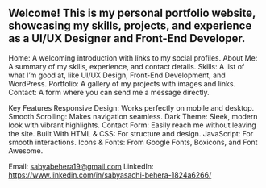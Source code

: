 ## Welcome! This is my personal portfolio website, showcasing my skills, projects, and experience as a UI/UX Designer and Front-End Developer.

Home: A welcoming introduction with links to my social profiles.
About Me: A summary of my skills, experience, and contact details.
Skills: A list of what I’m good at, like UI/UX Design, Front-End Development, and WordPress.
Portfolio: A gallery of my projects with images and links.
Contact: A form where you can send me a message directly.


Key Features
Responsive Design: Works perfectly on mobile and desktop.
Smooth Scrolling: Makes navigation seamless.
Dark Theme: Sleek, modern look with vibrant highlights.
Contact Form: Easily reach me without leaving the site.
Built With
HTML & CSS: For structure and design.
JavaScript: For smooth interactions.
Icons & Fonts: From Google Fonts, Boxicons, and Font Awesome.


Email: sabyabehera19@gmail.com
LinkedIn: https://www.linkedin.com/in/sabyasachi-behera-1824a6266/






